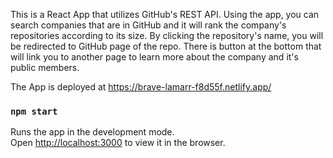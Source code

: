 This is a React App that utilizes GitHub's REST API. Using the app, you can search companies that are in GitHub and it will rank the company's repositories according to its size. By clicking the repository's name, you will be redirected to GitHub page of the repo. There is button at the bottom that will link you to another page to learn more about the company and it's public members.

The App is deployed at https://brave-lamarr-f8d55f.netlify.app/

### `npm start`

Runs the app in the development mode.\
Open [http://localhost:3000](http://localhost:3000) to view it in the browser.




